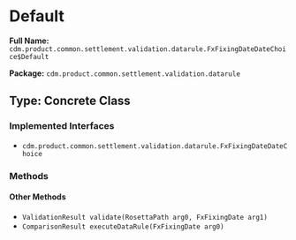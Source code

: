 # Default

**Full Name:** `cdm.product.common.settlement.validation.datarule.FxFixingDateDateChoice$Default`

**Package:** `cdm.product.common.settlement.validation.datarule`

## Type: Concrete Class

### Implemented Interfaces

- `cdm.product.common.settlement.validation.datarule.FxFixingDateDateChoice`

### Methods

#### Other Methods

- `ValidationResult validate(RosettaPath arg0, FxFixingDate arg1)`
- `ComparisonResult executeDataRule(FxFixingDate arg0)`

